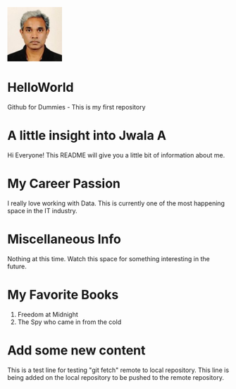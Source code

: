 ![headshot](Jwala_Photo.jpg)
# HelloWorld
Github for Dummies - This is my first repository

# A little insight into Jwala A
Hi Everyone! This README will give you a little bit of information about me.

# My Career Passion
I really love working with Data. This is currently one of the most happening space in the IT industry.

# Miscellaneous Info
Nothing at this time. Watch this space for something interesting in the future.

# My Favorite Books
1. Freedom at Midnight
2. The Spy who came in from the cold

# Add some new content
This is a test line for testing "git fetch" remote to local repository. 
This line is being added on the local repository to be pushed to the remote repository.

